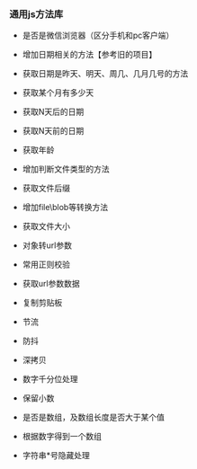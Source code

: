 ### 通用js方法库

- 是否是微信浏览器（区分手机和pc客户端）

- 增加日期相关的方法【参考旧的项目】
- 获取日期是昨天、明天、周几、几月几号的方法
- 获取某个月有多少天
- 获取N天后的日期
- 获取N天前的日期
- 获取年龄

- 增加判断文件类型的方法
- 获取文件后缀
- 增加file\blob等转换方法
- 获取文件大小

- 对象转url参数
- 常用正则校验
- 获取url参数数据
- 复制剪贴板

- 节流
- 防抖
- 深拷贝

- 数字千分位处理
- 保留小数
- 是否是数组，及数组长度是否大于某个值
- 根据数字得到一个数组

- 字符串*号隐藏处理